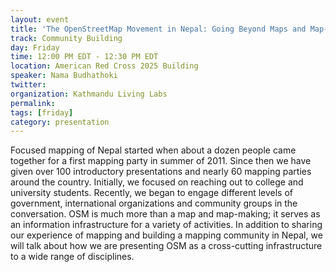 ```yaml
---
layout: event
title: 'The OpenStreetMap Movement in Nepal: Going Beyond Maps and Map-Making'
track: Community Building
day: Friday
time: 12:00 PM EDT - 12:30 PM EDT
location: American Red Cross 2025 Building
speaker: Nama Budhathoki
twitter: 
organization: Kathmandu Living Labs
permalink: 
tags: [friday]
category: presentation
---
```


Focused mapping of Nepal started when about a dozen people came together for a first mapping party in summer of 2011. Since then we have given over 100 introductory presentations and nearly 60 mapping parties around the country. Initially, we focused on reaching out to college and university students. Recently, we began to engage different levels of government, international organizations and community groups in the conversation. OSM is much more than a map and map-making; it serves as an information infrastructure for a variety of activities. In addition to sharing our experience of mapping and building a mapping community in Nepal, we will talk about how we are presenting OSM as a cross-cutting infrastructure to a wide range of disciplines.
